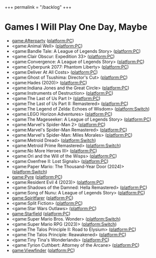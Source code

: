 +++
permalink = "/backlog"
+++

# Games I Will Play One Day, Maybe

* <game:Afterparty> (<platform:PC>)
* <game:Animal Well> (<platform:PC>)
* <game:Bandle Tale: A League of Legends Story> (<platform:PC>)
* <game:Clair Obscur: Expedition 33> (<platform:PC>)
* <game:Convergence: A League of Legends Story> (<platform:PC>)
* <game:Cyberpunk 2077: Phantom Liberty> (<platform:PC>)
* <game:Deliver At All Costs> (<platform:PC>)
* <game:Ghost of Tsushima: Director's Cut> (<platform:PC>)
* <game:Hades (2020)> (<platform:PC>)
* <game:Indiana Jones and the Great Circle> (<platform:PC>)
* <game:Instruments of Destruction> (<platform:PC>)
* <game:The Last of Us Part I> (<platform:PC>)
* <game:The Last of Us Part II: Remastered> (<platform:PC>)
* <game:The Legend of Zelda: Echoes of Wisdom> (<platform:Switch>)
* <game:LEGO Horizon Adventures> (<platform:PC>)
* <game:The Mageseeker: A League of Legends Story> (<platform:PC>)
* <game:Marvel's Spider-Man 2> (<platform:PC>)
* <game:Marvel's Spider-Man Remastered> (<platform:PC>)
* <game:Marvel's Spider-Man: Miles Morales> (<platform:PC>)
* <game:Metroid Dread> (<platform:Switch>)
* <game:Metroid Prime Remastered> (<platform:Switch>)
* <game:No More Heroes III> (<platform:PC>)
* <game:Ori and the Will of the Wisps> (<platform:PC>)
* <game:Oxenfree II: Lost Signals> (<platform:PC>)
* <game:Paper Mario: The Thousand-Year Door (2024)> (<platform:Switch>)
* <game:Pyre> (<platform:PC>)
* <game:Resident Evil 4 (2023)> (<platform:PC>)
* <game:Shadows of the Damned: Hella Remastered> (<platform:PC>)
* <game:Song of Nunu: A League of Legends Story> (<platform:PC>)
* <game:Spiritfarer> (<platform:PC>)
* <game:Split Fiction> (<platform:PC>)
* <game:Star Wars Outlaws> (<platform:PC>)
* <game:Starfield> (<platform:PC>)
* <game:Super Mario Bros. Wonder> (<platform:Switch>)
* <game:Super Mario RPG (2023)> (<platform:Switch>)
* <game:The Talos Principle II: Road to Elysium> (<platform:PC>)
* <game:The Talos Principle: Reawakened> (<platform:PC>)
* <game:Tiny Tina's Wonderlands> (<platform:PC>)
* <game:Tyrion Cuthbert: Attorney of the Arcane> (<platform:PC>)
* <game:Viewfinder> (<platform:PC>)
